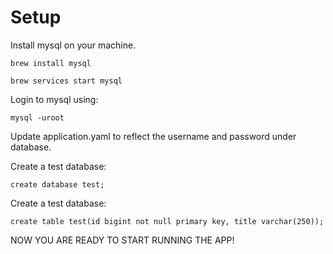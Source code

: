 # Setup
Install mysql on your machine.

```brew install mysql```

```brew services start mysql```

Login to mysql using:

```mysql -uroot```

Update application.yaml to reflect the username and password under database.

Create a test database: 

```create database test;```

Create a test database: 

```create table test(id bigint not null primary key, title varchar(250));```

NOW YOU ARE READY TO START RUNNING THE APP!